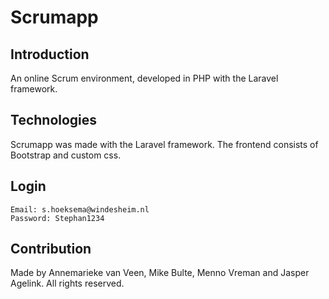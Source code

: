 # Scrumapp

## Introduction
An online Scrum environment, developed in PHP with the Laravel framework.

## Technologies
Scrumapp was made with the Laravel framework. The frontend consists of Bootstrap and custom css.

## Login
    Email: s.hoeksema@windesheim.nl
    Password: Stephan1234

## Contribution
Made by Annemarieke van Veen, Mike Bulte, Menno Vreman and Jasper Agelink. All rights reserved.
